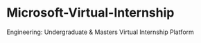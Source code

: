 # Microsoft-Virtual-Internship
Engineering: Undergraduate &amp; Masters Virtual Internship Platform
